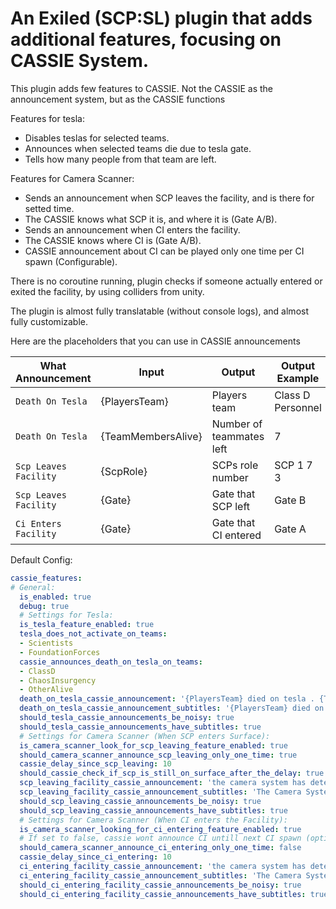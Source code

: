 # An Exiled (SCP:SL) plugin that adds additional features, focusing on CASSIE System.

This plugin adds few features to CASSIE. Not the CASSIE as the announcement system, but as the CASSIE functions

Features for tesla:
 - Disables teslas for selected teams.
 - Announces when selected teams die due to tesla gate.
 - Tells how many people from that team are left.

Features for Camera Scanner:
- Sends an announcement when SCP leaves the facility, and is there for setted time.
- The CASSIE knows what SCP it is, and where it is (Gate A/B).
- Sends an announcement when CI enters the facility.
- The CASSIE knows where CI is (Gate A/B).
- CASSIE announcement about CI can be played only one time per CI spawn (Configurable).

There is no coroutine running, plugin checks if someone actually entered or exited the facility, by using colliders from unity.

The plugin is almost fully translatable (without console logs), and almost fully customizable.

Here are the placeholders that you can use in CASSIE announcements

| What Announcement | Input | Output | Output Example |
| ------------- | ------------- | ------------- | ------------- |
| `Death On Tesla`  | {PlayersTeam}  | Players team | Class D Personnel |
| `Death On Tesla`  | {TeamMembersAlive}  | Number of teammates left | 7 |
| `Scp Leaves Facility`  | {ScpRole}  | SCPs role number | SCP 1 7 3 |
| `Scp Leaves Facility`  | {Gate}  | Gate that SCP left | Gate B |
| `Ci Enters Facility`  | {Gate}  | Gate that CI entered | Gate A |

Default Config:
```yaml
cassie_features:
# General:
  is_enabled: true
  debug: true
  # Settings for Tesla:
  is_tesla_feature_enabled: true
  tesla_does_not_activate_on_teams:
  - Scientists
  - FoundationForces
  cassie_announces_death_on_tesla_on_teams:
  - ClassD
  - ChaosInsurgency
  - OtherAlive
  death_on_tesla_cassie_announcement: '{PlayersTeam} died on tesla . {TeamMembersAlive} {PlayersTeam}s left'
  death_on_tesla_cassie_announcement_subtitles: '{PlayersTeam} died on tesla. {TeamMembersAlive} {PlayersTeam}s left.'
  should_tesla_cassie_announcements_be_noisy: true
  should_tesla_cassie_announcements_have_subtitles: true
  # Settings for Camera Scanner (When SCP enters Surface):
  is_camera_scanner_look_for_scp_leaving_feature_enabled: true
  should_camera_scanner_announce_scp_leaving_only_one_time: true
  cassie_delay_since_scp_leaving: 10
  should_cassie_check_if_scp_is_still_on_surface_after_the_delay: true
  scp_leaving_facility_cassie_announcement: 'the camera system has detected {ScpRole} outside the facility at {Gate}'
  scp_leaving_facility_cassie_announcement_subtitles: 'The Camera System has detected {ScpRole} outside the Facility at {Gate}.'
  should_scp_leaving_cassie_announcements_be_noisy: true
  should_scp_leaving_cassie_announcements_have_subtitles: true
  # Settings for Camera Scanner (When CI enters the Facility):
  is_camera_scanner_looking_for_ci_entering_feature_enabled: true
  # If set to false, cassie wont announce CI untill next CI spawn (option below)
  should_camera_scanner_announce_ci_entering_only_one_time: false
  cassie_delay_since_ci_entering: 10
  ci_entering_facility_cassie_announcement: 'the camera system has detected chaos insurgency agents inside the facility at {Gate}'
  ci_entering_facility_cassie_announcement_subtitles: 'The Camera System has detected Chaos Insurgency Agents inside the Facility at {Gate}.'
  should_ci_entering_facility_cassie_announcements_be_noisy: true
  should_ci_entering_facility_cassie_announcements_have_subtitles: true
```
